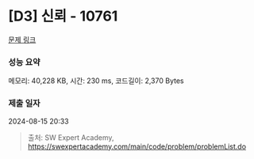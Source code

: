 # [D3] 신뢰 - 10761 

[문제 링크](https://swexpertacademy.com/main/code/problem/problemDetail.do?contestProbId=AXSVc1TqEAYDFAQT) 

### 성능 요약

메모리: 40,228 KB, 시간: 230 ms, 코드길이: 2,370 Bytes

### 제출 일자

2024-08-15 20:33



> 출처: SW Expert Academy, https://swexpertacademy.com/main/code/problem/problemList.do